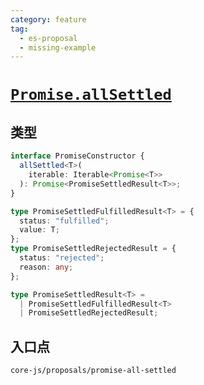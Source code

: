 ```yaml
---
category: feature
tag:
  - es-proposal
  - missing-example
---
```


# [`Promise.allSettled`](https://github.com/tc39/proposal-promise-allSettled)

## 类型

```ts
interface PromiseConstructor {
  allSettled<T>(
    iterable: Iterable<Promise<T>>
  ): Promise<PromiseSettledResult<T>>;
}

type PromiseSettledFulfilledResult<T> = {
  status: "fulfilled";
  value: T;
};
type PromiseSettledRejectedResult = {
  status: "rejected";
  reason: any;
};

type PromiseSettledResult<T> =
  | PromiseSettledFulfilledResult<T>
  | PromiseSettledRejectedResult;
```

## 入口点

```
core-js/proposals/promise-all-settled
```

